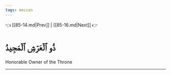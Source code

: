 ```yaml
---
tags: meccan
---
```


👈 [[85-14.md|Prev]] | [[85-16.md|Next]] 👉

# ذُو ٱلۡعَرۡشِ ٱلۡمَجِيدُ

Honorable Owner of the Throne

---

